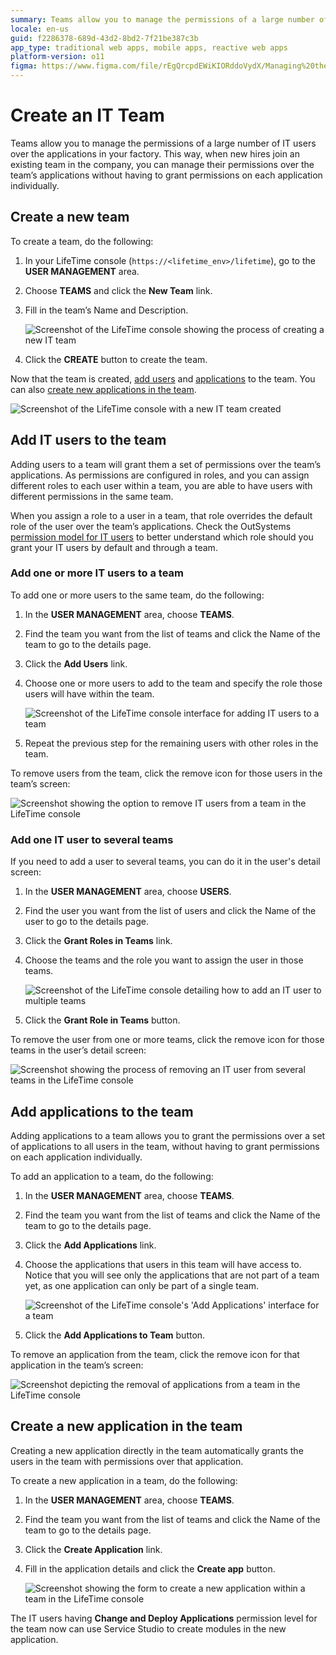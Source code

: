 ```yaml
---
summary: Teams allow you to manage the permissions of a large number of IT users over the applications in your factory.
locale: en-us
guid: f2286378-689d-43d2-8bd2-7f21be387c3b
app_type: traditional web apps, mobile apps, reactive web apps
platform-version: o11
figma: https://www.figma.com/file/rEgQrcpdEWiKIORddoVydX/Managing%20the%20Applications%20Lifecycle?node-id=267:45
---
```


# Create an IT Team

Teams allow you to manage the permissions of a large number of IT users over the applications in your factory. This way, when new hires join an existing team in the company, you can manage their permissions over the team’s applications without having to grant permissions on each application individually.

## Create a new team

To create a team, do the following:

1. In your LifeTime console (`https://<lifetime_env>/lifetime`), go to the **USER MANAGEMENT** area.

1. Choose **TEAMS** and click the **New Team** link.

1. Fill in the team’s Name and Description.  

    ![Screenshot of the LifeTime console showing the process of creating a new IT team](images/team-create-lt.png "Creating a New IT Team")

1. Click the **CREATE** button to create the team.

Now that the team is created, [add users](#add-it-users-to-the-team) and [applications](#add-applications-to-the-team) to the team. You can also [create new applications in the team](#create-a-new-application-in-the-team).

![Screenshot of the LifeTime console with a new IT team created](images/team-lt.png "New IT Team Created")

## Add IT users to the team 

Adding users to a team will grant them a set of permissions over the team’s applications. As permissions are configured in roles, and you can assign different roles to each user within a team, you are able to have users with different permissions in the same team.

When you assign a role to a user in a team, that role overrides the default role of the user over the team’s applications. Check the OutSystems [permission model for IT users](about-permission-levels.md) to better understand which role should you grant your IT users by default and through a team.

### Add one or more IT users to a team

To add one or more users to the same team, do the following:

1. In the **USER MANAGEMENT** area, choose **TEAMS**.

1. Find the team you want from the list of teams and click the Name of the team to go to the details page.

1. Click the **Add Users** link.

1. Choose one or more users to add to the team and specify the role those users will have within the team.  

    ![Screenshot of the LifeTime console interface for adding IT users to a team](images/team-add-users-lt.png "Adding IT Users to a Team")

1. Repeat the previous step for the remaining users with other roles in the team.

To remove users from the team, click the remove icon for those users in the team’s screen:

![Screenshot showing the option to remove IT users from a team in the LifeTime console](images/team-remove-users-lt.png "Removing IT Users from a Team")

### Add one IT user to several teams

If you need to add a user to several teams, you can do it in the user's detail screen:

1. In the **USER MANAGEMENT** area, choose **USERS**.

1. Find the user you want from the list of users and click the Name of the user to go to the details page.

1. Click the **Grant Roles in Teams** link.

1. Choose the teams and the role you want to assign the user in those teams.  

    ![Screenshot of the LifeTime console detailing how to add an IT user to multiple teams](images/team-add-user-to-several-teams-lt.png "Adding an IT User to Several Teams")

1. Click the **Grant Role in Teams** button.

To remove the user from one or more teams, click the remove icon for those teams in the user’s detail screen:

![Screenshot showing the process of removing an IT user from several teams in the LifeTime console](images/team-remove-user-lt.png "Removing an IT User from Teams")

## Add applications to the team

Adding applications to a team allows you to grant the permissions over a set of applications to all users in the team, without having to grant permissions on each application individually.

To add an application to a team, do the following:

1. In the **USER MANAGEMENT** area, choose **TEAMS**.

1. Find the team you want from the list of teams and click the Name of the team to go to the details page.

1. Click the **Add Applications** link.

1. Choose the applications that users in this team will have access to. Notice that you will see only the applications that are not part of a team yet, as one application can only be part of a single team.  

    ![Screenshot of the LifeTime console's 'Add Applications' interface for a team](images/team-add-apps-lt.png "Adding Applications to a Team")

1. Click the **Add Applications to Team** button.

To remove an application from the team, click the remove icon for that application in the team’s screen:

![Screenshot depicting the removal of applications from a team in the LifeTime console](images/team-remove-app-lt.png "Removing Applications from a Team")

## Create a new application in the team

Creating a new application directly in the team automatically grants the users in the team with permissions over that application.

To create a new application in a team, do the following:

1. In the **USER MANAGEMENT** area, choose **TEAMS**.

1. Find the team you want from the list of teams and click the Name of the team to go to the details page.

1. Click the **Create Application** link.

1. Fill in the application details and click the **Create app** button.  

    ![Screenshot showing the form to create a new application within a team in the LifeTime console](images/team-create-app-lt.png "Creating a New Application in a Team")

The IT users having **Change and Deploy Applications** permission level for the team now can use Service Studio to create modules in the new application.
